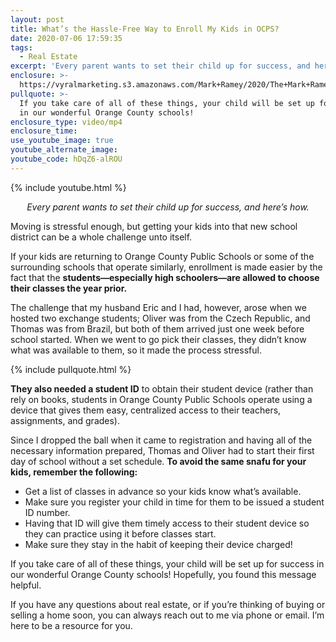 ```yaml
---
layout: post
title: What’s the Hassle-Free Way to Enroll My Kids in OCPS?
date: 2020-07-06 17:59:35
tags:
  - Real Estate
excerpt: 'Every parent wants to set their child up for success, and here’s how.'
enclosure: >-
  https://vyralmarketing.s3.amazonaws.com/Mark+Ramey/2020/The+Mark+Ramey+Group-+%5B7-23%5D+Tips+for+Enrolling+in+Orange+County+Public+Schools.mp4
pullquote: >-
  If you take care of all of these things, your child will be set up for success
  in our wonderful Orange County schools!
enclosure_type: video/mp4
enclosure_time:
use_youtube_image: true
youtube_alternate_image:
youtube_code: hDqZ6-alROU
---
```


{% include youtube.html %}

<p style="text-align: center;"><em>Every parent wants to set their child up for success, and here’s how.</em></p>

Moving is stressful enough, but getting your kids into that new school district can be a whole challenge unto itself.&nbsp;

If your kids are returning to Orange County Public Schools or some of the surrounding schools that operate similarly, enrollment is made easier by the fact that the **students—especially high schoolers—are allowed to choose their classes the year prior.**&nbsp;

The challenge that my husband Eric and I had, however, arose when we hosted two exchange students; Oliver was from the Czech Republic, and Thomas was from Brazil, but both of them arrived just one week before school started. When we went to go pick their classes, they didn’t know what was available to them, so it made the process stressful.

{% include pullquote.html %}

**They also needed a student ID** to obtain their student device (rather than rely on books, students in Orange County Public Schools operate using a device that gives them easy, centralized access to their teachers, assignments, and grades).&nbsp;

Since I dropped the ball when it came to registration and having all of the necessary information prepared, Thomas and Oliver had to start their first day of school without a set schedule. **To avoid the same snafu for your kids, remember the following:**&nbsp;

* Get a list of classes in advance so your kids know what’s available.&nbsp;
* Make sure you register your child in time for them to be issued a student ID number.&nbsp;
* Having that ID will give them timely access to their student device so they can practice using it before classes start.&nbsp;
* Make sure they stay in the habit of keeping their device charged\!

If you take care of all of these things, your child will be set up for success in our wonderful Orange County schools\! Hopefully, you found this message helpful.&nbsp;

If you have any questions about real estate, or if you’re thinking of buying or selling a home soon, you can always reach out to me via phone or email. I’m here to be a resource for you.